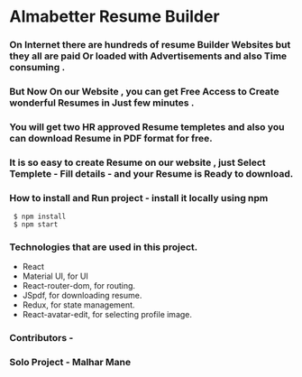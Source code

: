 # Almabetter Resume Builder 


### On Internet there are hundreds of resume Builder Websites but they all are paid Or loaded with  Advertisements and also Time consuming .

### But Now On our Website , you can get Free Access to Create wonderful Resumes in Just few minutes .

###  You will get two HR approved Resume templetes and also you can download Resume in PDF format for free. 

###  It is so easy to create Resume on our website , just Select Templete - Fill details - and your Resume is Ready to download.  

### How to install and Run project -  install it locally using npm 

     $ npm install
     $ npm start

### Technologies that are used in this project.
  <ul>
    <li>React</li> 
    <li>Material UI, for UI</li>  
   <li>React-router-dom, for routing.</li>
    <li>JSpdf, for downloading resume.</li> 
    <li>Redux, for state management.</li>  
    <li>React-avatar-edit, for selecting profile image.</li>
   
  </ul>
  
 ### Contributors - 
 ### Solo Project - Malhar Mane 
  

 




